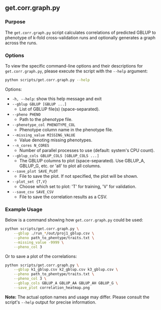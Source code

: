 ## get.corr.graph.py

### Purpose

The `get.corr.graph.py` script calculates correlations of predicted GBLUP to phenotype of k-fold cross-validation runs and optionally generates a graph across the runs.

### Options

To view the specific command-line options and their descriptions for `get.corr.graph.py`, please execute the script with the `--help` argument:

```bash
python scripts/get.corr.graph.py --help
```

Options:

*  `-h, --help`:
show this help message and exit
*  `--gblup GBLUP [GBLUP ...]`
    * List of GBLUP file(s) (space-separated).
*  `--pheno PHENO`
    * Path to the phenotype file.
*  `--phenotype_col PHENOTYPE_COL`
    * Phenotype column name in the phenotype file.
*  `--missing_value MISSING_VALUE`
    * Value denoting missing phenotypes.
*  `--n_cores N_CORES`
    * Number of parallel processes to use (default: system's CPU count).
*  `--gblup_cols GBLUP_COLS [GBLUP_COLS ...]`
    * The GBLUP columns to plot (space-separated). Use GBLUP_A, GBLUP_G, etc. or 'all' to plot all columns.
*  `--save_plot SAVE_PLOT`
    * File to save the plot. If not specified, the plot will be shown.
*  `--plot_set {T,V}`
    * Choose which set to plot: 'T' for training, 'V' for validation.
*  `--save_csv SAVE_CSV`
    * File to save the correlation results as a CSV.

### Example Usage

Below is a command showing how `get.corr.graph.py` could be used:

```bash
python scripts/get.corr.graph.py \
    --gblup ./run_*/out/proj1_gblup.csv \
    --pheno path_to_phentype/traits.txt \
    --missing_value -9999 \
    --pheno_col 3

```

Or to save a plot of the correlations: 

```bash
python scripts/get.corr.graph.py \
    --gblup k1_gblup.csv k2_gblup.csv k3_gblup.csv \
    --pheno path_to_phentype/traits.txt \
    --pheno_col 3 \
    --gblup_cols GBLUP_A GBLUP_AA GBLUP_AH GBLUP_G \
    --save_plot correlation_heatmap.png
```

**Note:** The actual option names and usage may differ. Please consult the script's `--help` output for precise information.
